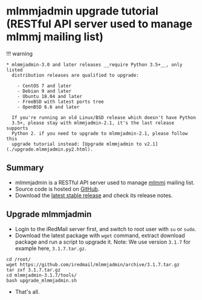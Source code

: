 # mlmmjadmin upgrade tutorial (RESTful API server used to manage mlmmj mailing list)

!!! warning

    * mlmmjadmin-3.0 and later releases __require Python 3.5+__, only listed
      distribution releases are qualified to upgrade:

        - CentOS 7 and later
        - Debian 9 and later
        - Ubuntu 18.04 and later
        - FreeBSD with latest ports tree
        - OpenBSD 6.6 and later

      If you're running an old Linux/BSD release which doesn't have Python
      3.5+, please stay with mlmmjadmin-2.1, it's the last release supports
      Python 2. if you need to upgrade to mlmmjadmin-2.1, please follow this
      upgrade tutorial instead: [Upgrade mlmmjadmin to v2.1](./upgrade.mlmmjadmin.py2.html).

## Summary

* mlmmjadmin is a RESTful API server used to manage [mlmmj](http://mlmmj.org) mailing list.
* Source code is hosted on [GitHub](https://github.com/iredmail/mlmmjadmin).
* Download the [latest stable release](https://github.com/iredmail/mlmmjadmin/releases)
  and check its release notes.

## Upgrade mlmmjadmin

* Login to the iRedMail server first, and switch to root user with `su` or `sudo`.
* Download the latest package with `wget` command, extract download package and
  run a script to upgrade it. Note: We use version `3.1.7` for example here,
  `3.1.7.tar.gz`.

```
cd /root/
wget https://github.com/iredmail/mlmmjadmin/archive/3.1.7.tar.gz
tar zxf 3.1.7.tar.gz
cd mlmmjadmin-3.1.7/tools/
bash upgrade_mlmmjadmin.sh
```

* That's all.
